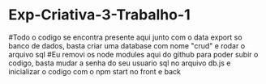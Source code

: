 # Exp-Criativa-3-Trabalho-1

#Todo o codigo se encontra presente aqui junto com o data export so banco de dados, basta criar uma database com nome "crud" e rodar o arquivo sql
#Eu removi os node modules aqui do github para poder subir o codigo, basta mudar a senha do seu usuario sql no arquivo db.js e inicializar o codigo com o npm start no front e back
